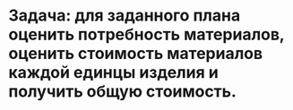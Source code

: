 # Задача: для заданного плана оценить потребность материалов, оценить стоимость материалов каждой единцы изделия и получить общую стоимость.
